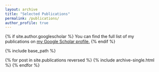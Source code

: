 ```yaml
---
layout: archive
title: "Selected Publications"
permalink: /publications/
author_profile: true
---
```

{% if site.author.googlescholar %}
  You can find the full list of my publications on <u><a href="{{site.author.googlescholar}}">my Google Scholar profile</a>.</u>
{% endif %}

{% include base_path %}

{% for post in site.publications reversed %}
  {% include archive-single.html %}
{% endfor %}

